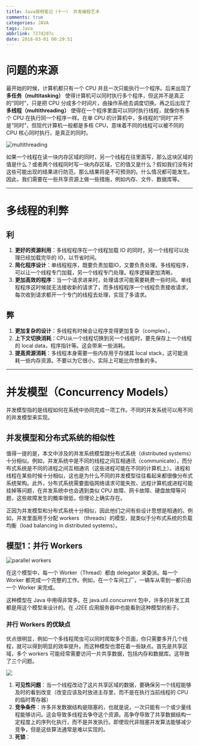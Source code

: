```yaml
---
title: Java简明笔记（十一） 并发编程艺术
comments: true
categories: JAVA
tags: Java
abbrlink: 727d207c
date: 2018-03-01 00:29:51
---
```


# 问题的来源

最开始的时候，计算机都只有一个 CPU 并且一次只能执行一个程序。后来出现了 **多任务（multitasking）** 使得计算机可以同时执行多个程序，但这并不是真正的“同时”，只是把 CPU 分成多个时间片，由操作系统去调度切换。再之后出现了 **多线程（multithreading）** 使得在一个程序里面可以同时执行线程，就像你有多个 CPU 在执行同一个程序一样。在单 CPU 的计算机中，多线程的“同时”并不是“同时”，但现代计算机一般都是多核 CPU，意味着不同的线程可以被不同的 CPU 核心同时执行，是真正的同时。

![multithreading](http://tutorials.jenkov.com/images/java-concurrency/java-concurrency-tutorial-introduction-1.png)

如果一个线程在读一块内存区域的同时，另一个线程在往里面写，那么这块区域的值是什么？或者两个线程同时写一块内存区域，它的值又是什么？假如我们没有对这些可能出现的结果进行防范，那么结果将是不可预测的。什么情况都可能发生。因此，我们需要在一些共享资源上做一些措施，例如内存、文件、数据库等。

<!-- more -->

---

# 多线程的利弊

## 利

1. **更好的资源利用**：多线程程序在一个线程加载 IO 的同时，另一个线程可以处理已经加载完毕的 IO，以节省时间。
2. **简化程序设计**：单线程程序，既要负责加载IO，又要负责处理。多线程程序，可以让一个线程专门加载，另一个线程专门处理。程序逻辑更加清晰。
3. **更加高效的程序**：当一个请求进来时，处理请求可能需要耗费一些时间。单线程程序这时候就无法接收新的请求了，而多线程程序一个线程负责接收请求，每次收到请求都开一个专门的线程去处理，实现了多请求。

## 弊

1. **更加复杂的设计**：多线程有时候会让程序变得更加复杂（complex）。
2. **上下文切换消耗**：CPU从一个线程切换到另一个线程时，要先保存上一个线程的 local data，程序指针等。这会带来一些消耗。
3. **提高资源消耗**：多线程本身需要一些内存用于存储其 local stack，这可能消耗一些内存资源。不要以为它很小，实际上可能比你想象的多。

---

# 并发模型（Concurrency Models）

并发模型指的是线程如何在系统中协同完成一项工作。不同的并发系统可以用不同的并发模型来实现。

## 并发模型和分布式系统的相似性

值得一提的是，本文中涉及的并发系统模型跟分布式系统（distributed systems）十分相似。例如，并发系统中是不同的线程之间互相通讯（communicate），而分布式系统是不同的进程之间互相通讯（这些进程可能在不同的计算机上）。进程和线程在某些时候十分相似，这也是为什么不同的并发模型往往看起来都很像分布式系统架构。此外，分布式系统需要面临网络请求可能失败、远程计算机或进程可能挂掉等问题，在并发系统中也会遇到类似 CPU 故障、网卡故障、硬盘故障等问题，这些故障发生的概率很低，但理论上确实存在。

正因为并发模型和分布式系统十分相似，因此他们之间有些设计思想是相通的。例如，并发里面用于分配 workers （threads）的模型，就类似于分布式系统的负载均衡（load balancing in distributed systems）。

## 模型1：并行 Workers

![parallel workers](http://tutorials.jenkov.com/images/java-concurrency/concurrency-models-1.png)

在这个模型中，每一个 Worker（Thread）都由 delegator 来委派。每一个 Worker 都完成一个完整的工作。例如，在一个车间工厂，一辆车从零到一都只由一个 Worker 来完成。

这种模型在 Java 中用得非常多。在 java.util.concurrent 包中，许多的并发工具都是用这个模型来设计的。在 J2EE 应用服务器中也能看到这种模型的影子。

### 并行 Workers 的优缺点

优点很明显，例如一个多线程爬虫可以同时爬取多个页面，你只需要多开几个线程，就可以得到明显的效率提升。而这种模型也潜在着一些缺点。首先是共享区域，多个 workers 可能经常需要访问一片共享数据，包括内存和数据库。这导致了三个问题。

![](http://tutorials.jenkov.com/images/java-concurrency/concurrency-models-2.png)

1. **可见性问题**：当一个线程改动了这片共享区域的数据，要确保另一个线程能够及时的看到改变（改变应该及时放进主存里，而不是在执行当前线程的 CPU 的临时寄存器）
2. **竞争条件**：许多并发数据结构是阻塞的，也就是说，一次只能有一个或少量线程能够访问。这会导致多线程去争夺这个资源。高争夺导致了共享数据结构一定程度上的序列化执行，而不是并发执行。即使现代非阻塞并发算法能够减少竞争，但是这些算法通常是难以实现的。
3. **死锁**：

